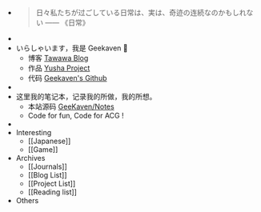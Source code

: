 - > 日々私たちが过ごしている日常は、実は、奇迹の连続なのかもしれない      —— 《日常》
-
- いらしゃいます，我是 Geekaven 👏
	- 博客 [Tawawa Blog](http://tawawa.moe)
	- 作品 [Yusha Project](https://yuyuyu.moe)
	- 代码 [Geekaven's Github](https://github.com/GeeKaven)
-
- 这里我的笔记本，记录我的所做，我的所想。
	- 本站源码 [GeeKaven/Notes](https://github.com/GeeKaven/Notes)
	- Code for fun, Code for ACG !
-
- Interesting
	- [[Japanese]]
	- [[Game]]
- Archives
	- [[Journals]]
	- [[Blog List]]
	- [[Project List]]
	- [[Reading list]]
- Others